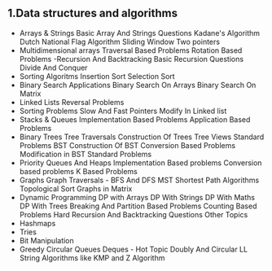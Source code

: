 ## 1.Data structures and algorithms
- Arrays & Strings
Basic Array And Strings Questions
Kadane's Algorithm
Dutch National Flag Algorithm
Sliding Window
Two pointers
- Multidimensional arrays
Traversal Based Problems
Rotation Based Problems
-Recursion And Backtracking
Basic Recursion Questions
Divide And Conquer
- Sorting Algoritms
Insertion Sort
Selection Sort
- Binary Search Applications
Binary Search On Arrays
Binary Search On Matrix
- Linked Lists
  Reversal Problems
- Sorting Problems
  Slow And Fast Pointers
  Modify In Linked list
- Stacks & Queues
Implementation Based Problems
Application Based Problems
- Binary Trees
Tree Traversals
Construction Of Trees
Tree Views
Standard Problems
BST
Construction Of BST
Conversion Based Problems
Modification in BST
Standard Problems 
- Priority Queues And Heaps
Implementation Based problems
Conversion based problems
K Based Problems
- Graphs
Graph Traversals - BFS And DFS
MST
Shortest Path Algorithms
Topological Sort
Graphs in Matrix
- Dynamic Programming
DP with Arrays
DP With Strings
DP With Maths
DP With Trees
Breaking And Partition Based Problems
Counting Based Problems
Hard Recursion And Backtracking Questions
Other Topics
- Hashmaps
- Tries
- Bit Manipulation
- Greedy
Circular Queues
Deques - Hot Topic
Doubly And Circular LL
String Algorithms like KMP and Z Algorithm

